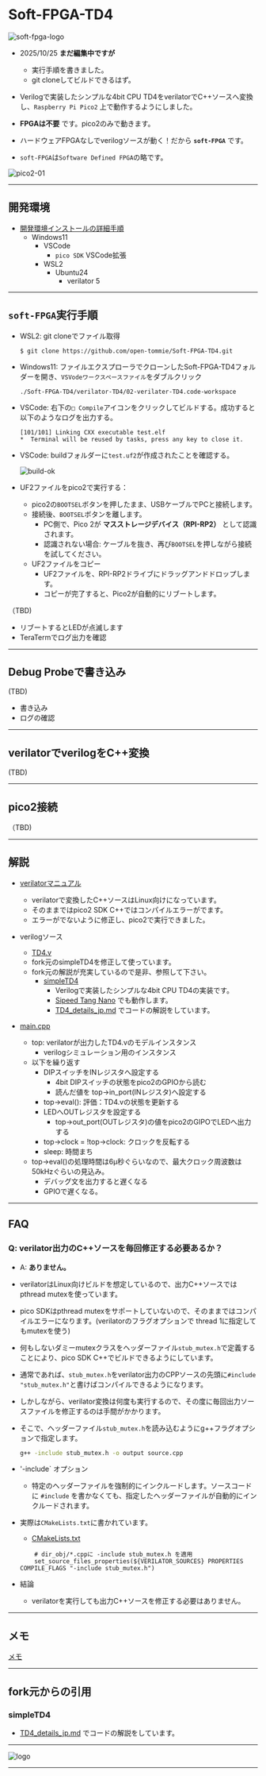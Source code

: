 # Soft-FPGA-TD4

![soft-fpga-logo](./images/soft_fpga_logo-70x50.png)

- 2025/10/25 __まだ編集中ですが__
  - 実行手順を書きました。
  - git cloneしてビルドできるはず。

- Verilogで実装したシンプルな4bit CPU TD4をverilatorでC++ソースへ変換し、`Raspberry Pi Pico2` 上で動作するようにしました。
- __FPGAは不要__ です。pico2のみで動きます。
- ハードウェアFPGAなしでverilogソースが動く！だから __`soft-FPGA`__ です。
- `soft-FPGA`は`Software Defined FPGA`の略です。

![pico2-01](./images/pico2-01.jpg)

---

## 開発環境

- [開発環境インストールの詳細手順](./etc/90-env-install.md)
  - Windows11
    - VSCode
      - `pico SDK` VSCode拡張
    - WSL2
      - Ubuntu24
        - verilator 5

---

## `soft-FPGA`実行手順

- WSL2: git cloneでファイル取得

  ```text
  $ git clone https://github.com/open-tommie/Soft-FPGA-TD4.git
  ```

- Windows11: ファイルエクスプローラでクローンしたSoft-FPGA-TD4フォルダーを開き、`VSVodeワークスペースファイル`をダブルクリック

  ```text
  ./Soft-FPGA-TD4/verilator-TD4/02-verilater-TD4.code-workspace
  ```

- VSCode: 右下の`□ Compile`アイコンをクリックしてビルドする。成功すると以下のようなログを出力する。

  ```text
  [101/101] Linking CXX executable test.elf
  *  Terminal will be reused by tasks, press any key to close it. 
  ```

- VSCode: buildフォルダーに`test.uf2`が作成されたことを確認する。

  ![build-ok](./images/build-ok.png)

- UF2ファイルをpico2で実行する：
  - pico2の`BOOTSEL`ボタンを押したまま、USBケーブルでPCと接続します。
  - 接続後、`BOOTSEL`ボタンを離します。
    - PC側で、Pico 2が __マスストレージデバイス（RPI-RP2）__ として認識されます。
    - 認識されない場合: ケーブルを抜き、再び`BOOTSEL`を押しながら接続を試してください。
  - UF2ファイルをコピー
    - UF2ファイルを、RPI-RP2ドライブにドラッグアンドドロップします。
    - コピーが完了すると、Pico2が自動的にリブートします。

（TBD)
- リブートするとLEDが点滅します
- TeraTermでログ出力を確認

---

## Debug Probeで書き込み

(TBD)

- 書き込み
- ログの確認
  
---

## verilatorでverilogをC++変換

(TBD)

---

## pico2接続

（TBD)

---

## 解説

- [verilatorマニュアル](https://veripool.org/guide/latest/)
  - verilatorで変換したC++ソースはLinux向けになっています。
  - そのままではpico2 SDK C++ではコンパイルエラーがでます。
  - エラーがでないように修正し、pico2で実行できました。

- verilogソース
  - [TD4.v](./verilator-TD4/TD4.v)
  - fork元のsimpleTD4を修正して使っています。
  - fork元の解説が充実しているので是非、参照して下さい。
    - [simpleTD4](https://github.com/asfdrwe/simpleTD4)
      - Verilogで実装したシンプルな4bit CPU TD4の実装です。
      - [Sipeed Tang Nano](https://tangnano.sipeed.com/en/) でも動作します。
      - [TD4\_details\_jp.md](TD4_details_jp.md) でコードの解説をしています。

- [main.cpp](./verilator-TD4/main.cpp)
  - top: verilatorが出力したTD4.vのモデルインスタンス
    - verilogシミュレーション用のインスタンス
  - 以下を繰り返す
    - DIPスイッチをINレジスタへ設定する
      - 4bit DIPスイッチの状態をpico2のGPIOから読む
      - 読んだ値を top->in_port(INレジスタ)へ設定する
    - top->eval(): 評価：TD4.vの状態を更新する
    - LEDへOUTレジスタを設定する
      - top->out_port(OUTレジスタ)の値をpico2のGIPOでLEDへ出力する 
    - top->clock = !top->clock: クロックを反転する
    - sleep: 時間まち
  - top->eval()の処理時間は6μ秒ぐらいなので、最大クロック周波数は50kHzぐらいの見込み。
    - デバッグ文を出力すると遅くなる
    - GPIOで遅くなる。

---

## FAQ

### Q: verilator出力のC++ソースを毎回修正する必要あるか？

- A: __ありません。__
- verilatorはLinux向けビルドを想定しているので、出力C++ソースではpthread mutexを使っています。
- pico SDKはpthread mutexをサポートしていないので、そのままではコンパイルエラーになります。(verilatorのフラグオプションで thread 1に指定してもmutexを使う)

- 何もしないダミーmutexクラスをヘッダーファイル`stub_mutex.h`で定義することにより、pico SDK C++でビルドできるようにしています。
- 通常であれば、`stub_mutex.h`をverilator出力のCPPソースの先頭に`#include "stub_mutex.h"`と書けばコンパイルできるようになります。
- しかしながら、verilator変換は何度も実行するので、その度に毎回出力ソースファイルを修正するのは手間がかかります。
- そこで、ヘッダーファイル`stub_mutex.h`を読み込むようにg++フラグオプションで指定します。

  ```bash
  g++ -include stub_mutex.h -o output source.cpp
  ```

- '-include` オプション
  - 特定のヘッダーファイルを強制的にインクルードします。ソースコードに `#include` を書かなくても、指定したヘッダーファイルが自動的にインクルードされます。
- 実際は`CMakeLists.txt`に書かれています。
  - [CMakeLists.txt](./verilator-TD4/CMakeLists.txt)

  ```text
      # dir_obj/*.cppに -include stub_mutex.h を適用
      set_source_files_properties(${VERILATOR_SOURCES} PROPERTIES COMPILE_FLAGS "-include stub_mutex.h")
  ```

- 結論
  - verilatorを実行しても出力C++ソースを修正する必要はありません。

---

## メモ

[メモ](./etc/91-memo.md)

---

## fork元からの引用

### simpleTD4

- [TD4\_details\_jp.md](TD4_details_jp.md) でコードの解説をしています。

---

![logo](./images/soft-fpga-monolith-logo.jpg)

---
